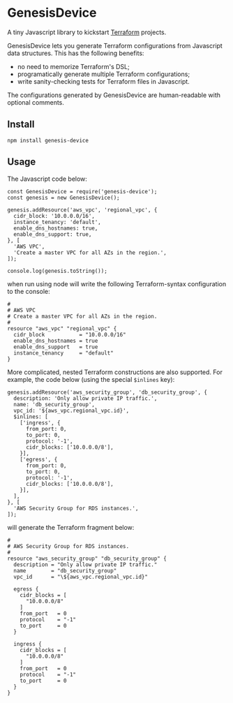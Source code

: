# GenesisDevice

A tiny Javascript library to kickstart [Terraform](https://www.terraform.io) projects.

GenesisDevice lets you generate Terraform configurations from Javascript data
structures. This has the following benefits:

  * no need to memorize Terraform's DSL;
  * programatically generate multiple Terraform configurations;
  * write sanity-checking tests for Terraform files in Javascript.

The configurations generated by GenesisDevice are human-readable with optional
comments.

## Install

    npm install genesis-device

## Usage

The Javascript code below:

    const GenesisDevice = require('genesis-device');
    const genesis = new GenesisDevice();

    genesis.addResource('aws_vpc', 'regional_vpc', {
      cidr_block: '10.0.0.0/16',
      instance_tenancy: 'default',
      enable_dns_hostnames: true,
      enable_dns_support: true,
    }, [
      'AWS VPC',
      'Create a master VPC for all AZs in the region.',
    ]);

    console.log(genesis.toString());

when run using node will write the following Terraform-syntax configuration to the console:

    #
    # AWS VPC
    # Create a master VPC for all AZs in the region.
    #
    resource "aws_vpc" "regional_vpc" {
      cidr_block           = "10.0.0.0/16"
      enable_dns_hostnames = true
      enable_dns_support   = true
      instance_tenancy     = "default"
    }

More complicated, nested Terraform constructions are also supported. For example, the code below (using the special `$inlines` key):

    genesis.addResource('aws_security_group', 'db_security_group', {
      description: 'Only allow private IP traffic.',
      name: 'db_security_group',
      vpc_id: '${aws_vpc.regional_vpc.id}',
      $inlines: [
        ['ingress', {
          from_port: 0,
          to_port: 0,
          protocol: '-1',
          cidr_blocks: ['10.0.0.0/8'],
        }],
        ['egress', {
          from_port: 0,
          to_port: 0,
          protocol: '-1',
          cidr_blocks: ['10.0.0.0/8'],
        }],
      ],
    }, [
      'AWS Security Group for RDS instances.',
    ]);

will generate the Terraform fragment below:

    #
    # AWS Security Group for RDS instances.
    #
    resource "aws_security_group" "db_security_group" {
      description = "Only allow private IP traffic."
      name        = "db_security_group"
      vpc_id      = "\${aws_vpc.regional_vpc.id}"

      egress {
        cidr_blocks = [
          "10.0.0.0/8"
        ]
        from_port   = 0
        protocol    = "-1"
        to_port     = 0
      }

      ingress {
        cidr_blocks = [
          "10.0.0.0/8"
        ]
        from_port   = 0
        protocol    = "-1"
        to_port     = 0
      }
    }
